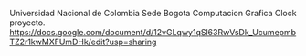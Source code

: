 Universidad Nacional de Colombia 
Sede Bogota
Computacion Grafica
Clock proyecto. 
https://docs.google.com/document/d/12vGLqwy1qSl63RwVsDk_UcumepmbTZ2r1kwMXFUmDHk/edit?usp=sharing
